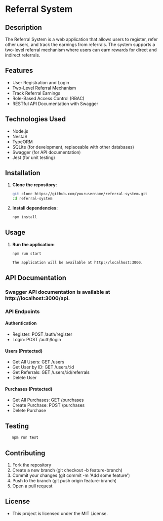 # Referral System

## Description

The Referral System is a web application that allows users to register, refer other users, and track the earnings from referrals. The system supports a two-level referral mechanism where users can earn rewards for direct and indirect referrals.

## Features

- User Registration and Login
- Two-Level Referral Mechanism
- Track Referral Earnings
- Role-Based Access Control (RBAC)
- RESTful API Documentation with Swagger

## Technologies Used

- Node.js
- NestJS
- TypeORM
- SQLite (for development, replaceable with other databases)
- Swagger (for API documentation)
- Jest (for unit testing)

## Installation

1. **Clone the repository:**

   ```sh
   git clone https://github.com/yourusername/referral-system.git
   cd referral-system
   
2. **Install dependencies:**

   ```sh
   npm install

## Usage

1. **Run the application:**

   ```sh
   npm run start

   The application will be available at http://localhost:3000.

## API Documentation
### Swagger API documentation is available at http://localhost:3000/api.

### API Endpoints
#### Authentication
- Register: POST /auth/register
- Login: POST /auth/login

#### Users (Protected)
- Get All Users: GET /users
- Get User by ID: GET /users/:id
- Get Referrals: GET /users/:id/referrals
- Delete User

#### Purchases (Protected)
- Get All Purchases: GET /purchases
- Create Purchase: POST /purchases
- Delete Purchase

## Testing

```sh
   npm run test
```

## Contributing
1. Fork the repository
2. Create a new branch (git checkout -b feature-branch)
3. Commit your changes (git commit -m 'Add some feature')
4. Push to the branch (git push origin feature-branch)
5. Open a pull request


## License
- This project is licensed under the MIT License.


